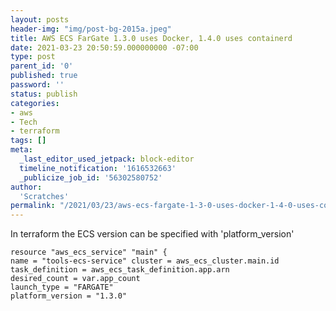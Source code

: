 ```yaml
---
layout: posts
header-img: "img/post-bg-2015a.jpeg"
title: AWS ECS FarGate 1.3.0 uses Docker, 1.4.0 uses containerd
date: 2021-03-23 20:50:59.000000000 -07:00
type: post
parent_id: '0'
published: true
password: ''
status: publish
categories:
- aws
- Tech
- terraform
tags: []
meta:
  _last_editor_used_jetpack: block-editor
  timeline_notification: '1616532663'
  _publicize_job_id: '56302580752'
author:
  'Scratches'
permalink: "/2021/03/23/aws-ecs-fargate-1-3-0-uses-docker-1-4-0-uses-containerd/"
---
```


<p>In terraform the ECS version can be specified with 'platform_version'</p>
<p><code>resource "aws_ecs_service" "main" { </code><br />  <code>name = "tools-ecs-service" cluster = aws_ecs_cluster.main.id </code><br />  <code>task_definition = aws_ecs_task_definition.app.arn </code><br />  <code>desired_count = var.app_count </code><br />  <code>launch_type = "FARGATE" </code><br />  <code>platform_version = "1.3.0"</code></p>

